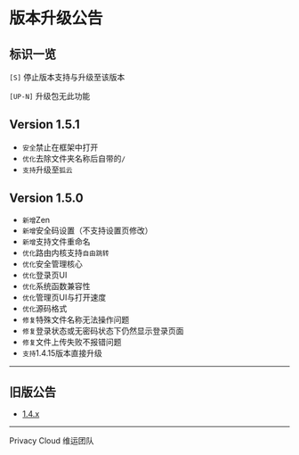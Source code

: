 # 版本升级公告

## 标识一览
`[S]` 停止版本支持与升级至该版本

`[UP-N]` 升级包无此功能

## Version 1.5.1
- `安全`禁止在框架中打开
- `优化`去除文件夹名称后自带的`/`
- `支持`升级至`狐云`

## Version 1.5.0
- `新增`Zen
- `新增`安全码设置（不支持设置页修改）
- `新增`支持文件重命名
- `优化`路由内核支持`自由跳转`
- `优化`安全管理核心
- `优化`登录页UI
- `优化`系统函数兼容性
- `优化`管理页UI与打开速度
- `优化`源码格式
- `修复`特殊文件名称无法操作问题
- `修复`登录状态或无密码状态下仍然显示登录页面
- `修复`文件上传失败不报错问题
- `支持`1.4.15版本直接升级

---

## 旧版公告
- [1.4.x](./update_logs/1.4.md)

---

Privacy Cloud 维运团队
